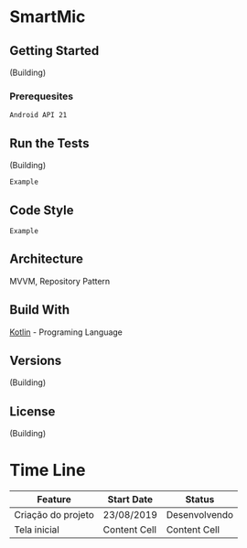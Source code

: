 # SmartMic

## Getting Started
(Building) 

### Prerequesites
```
Android API 21
```

## Run the Tests
(Building) 
```
Example
```

## Code Style
```
Example
```

## Architecture
MVVM, Repository Pattern

## Build With
[Kotlin](https://kotlinlang.org/docs/kotlin-docs.pdf) - Programing Language 

## Versions
(Building) 

## License
(Building)

# Time Line

| Feature | Start Date | Status |
| ------------- | ------------- | ------------- |
| Criação do projeto  | 23/08/2019  | Desenvolvendo |
| Tela inicial  | Content Cell  | Content Cell |


